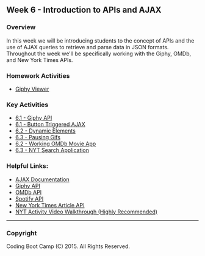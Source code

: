 ## Week 6 - Introduction to APIs and AJAX

### Overview
In this week we will be introducing students to the concept of APIs and the use of AJAX queries to retrieve and parse data in JSON formats. Throughout the week we'll be specifically working with the Giphy, OMDb, and New York Times APIs. 

### Homework Activities
* [Giphy Viewer](3-Homework/)

### Key Activities
* [6.1 - Giphy API](2-Key-Activities/01-Giphy_API)
* [6.1 - Button Triggered AJAX](2-Key-Activities/02-ButtonTriggeredAJAX)
* [6.2 - Dynamic Elements](2-Key-Activities/03-DynamicElements)
* [6.3 - Pausing Gifs](2-Key-Activities/04-PausingGifs)
* [6.2 - Working OMDb Movie App](2-Key-Activities/05-WorkingMovieApp)
* [6.3 - NYT Search Application](2-Key-Activities/06-NYTSearch)

### Helpful Links:
* [AJAX Documentation](http://api.jquery.com/jquery.ajax/)
* [Giphy API](https://github.com/Giphy/GiphyAPI)
* [OMDb API](http://www.omdbapi.com/)
* [Spotify API](http://openweathermap.org/api)
* [New York Times Article API](http://developer.nytimes.com/docs/read/article_search_api_v2)
* [NYT Activity Video Walkthrough (Highly Recommended)](https://www.youtube.com/watch?v=QiIlhmeGYuk)

-------

### Copyright 
Coding Boot Camp (C) 2015. All Rights Reserved.
